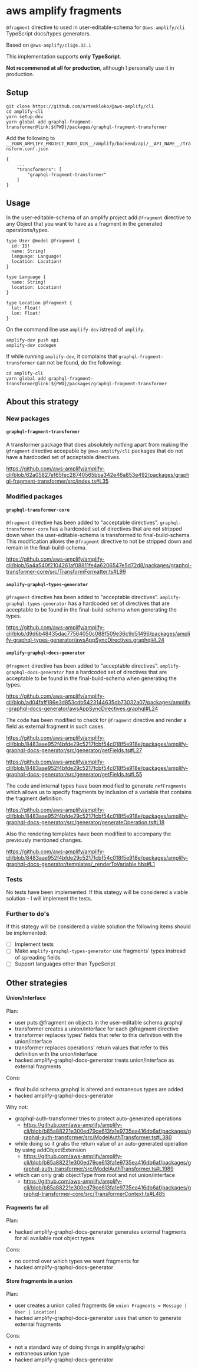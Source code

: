 # aws amplify fragments

`@fragment` directive to used in user-editable-schema for `@aws-amplify/cli` TypeScript docs/types generators.

Based on `@aws-amplify/cli@4.32.1`

This implementation supports **only TypeScript**.

**Not recommened at all for production**, although I personally use it in production.

## Setup

```
git clone https://github.com/artemkloko/@aws-amplify/cli
cd amplify-cli
yarn setup-dev
yarn global add graphql-fragment-transformer@link:${PWD}/packages/graphql-fragment-transformer
```

Add the following to `__YOUR_AMPLIFY_PROJECT_ROOT_DIR__/amplify/backend/api/__API_NAME__/transform.conf.json`

```
{
    ...
    "transformers": [
        "graphql-fragment-transformer"
    ]
}
```

## Usage

In the user-editable-schema of an amplify project add `@fragment` directive to any Object that you want to have as a fragment in the generated operations/types.

```
type User @model @fragment {
  id: ID!
  name: String!
  language: Language!
  location: Location!
}

type Language {
  name: String!
  location: Location!
}

type Location @fragment {
  lat: Float!
  lon: Float!
}
```

On the command line use `amplify-dev` istread of `amplify`.

```
amplify-dev push api
amplify-dev codegen
```

If while running `amplify-dev`, it complains that `graphql-fragment-transformer` can not be found, do the following:

```
cd amplify-cli
yarn global add graphql-fragment-transformer@link:${PWD}/packages/graphql-fragment-transformer
```

## About this strategy

### New packages

#### `graphql-fragment-transformer`

A transformer package that does absolutely nothing apart from making the `@fragment` directive accepable by `@aws-amplify/cli` packages that do not have a hardcoded set of acceptable directives.

https://github.com/aws-amplify/amplify-cli/blob/62a05827e165fec28740565bba342e46a853e492/packages/graphql-fragment-transformer/src/index.ts#L35

### Modified packages

#### `graphql-transformer-core`

`@fragment` directive has been added to "acceptable directives". `graphql-transformer-core` has a hardcoded set of directives that are not stripped down when the user-editable-schema is transformed to final-build-schema. This modification allows the `@fragment` directive to not be stripped down and remain in the final-build-schema.

https://github.com/aws-amplify/amplify-cli/blob/6a4a540f2104261af08811fe4a6206547e5d72d8/packages/graphql-transformer-core/src/TransformFormatter.ts#L99

#### `amplify-graphql-types-generator`

`@fragment` directive has been added to "acceptable directives". `amplify-graphql-types-generator` has a hardcoded set of directives that are acceptable to be found in the final-build-schema when generating the types.

https://github.com/aws-amplify/amplify-cli/blob/d9d6b48435dac77564050c088f509e36c9d51496/packages/amplify-graphql-types-generator/awsAppSyncDirectives.graphql#L24

#### `amplify-graphql-docs-generator`

`@fragment` directive has been added to "acceptable directives". `amplify-graphql-docs-generator` has a hardcoded set of directives that are acceptable to be found in the final-build-schema when generating the types.

https://github.com/aws-amplify/amplify-cli/blob/ad04faff186e3d853cdb5423144635db73032a07/packages/amplify-graphql-docs-generator/awsAppSyncDirectives.graphql#L24

The code has been modified to check for `@fragment` directive and render a field as external fragment in such cases.

https://github.com/aws-amplify/amplify-cli/blob/8483aae952f4bfde29c5217fcbf54c018f5e918e/packages/amplify-graphql-docs-generator/src/generator/getFields.ts#L27

https://github.com/aws-amplify/amplify-cli/blob/8483aae952f4bfde29c5217fcbf54c018f5e918e/packages/amplify-graphql-docs-generator/src/generator/getFields.ts#L55

The code and internal types have been modified to generate `refFragments` which allows us to specify fragments by inclusion of a variable that contains the fragment definition.

https://github.com/aws-amplify/amplify-cli/blob/8483aae952f4bfde29c5217fcbf54c018f5e918e/packages/amplify-graphql-docs-generator/src/generator/generateOperation.ts#L18

Also the rendering templates have been modified to accompany the previously mentioned changes.

https://github.com/aws-amplify/amplify-cli/blob/8483aae952f4bfde29c5217fcbf54c018f5e918e/packages/amplify-graphql-docs-generator/templates/_renderToVariable.hbs#L1

### Tests

No tests have been implemented. If this stategy will be considered a viable solution - I will implement the tests.

### Further to do's

If this stategy will be considered a viable solution the following items should be implemented:

- [ ] Implement tests
- [ ] Make `amplify-graphql-types-generator` use fragments' types instread of spreading fields
- [ ] Support languages other than TypeScript

## Other strategies

#### Union/Interface

Plan:

- user puts @fragment on objects in the user-editable schema.graphql
- transformer creates a union/interface for each @fragment directive
- transformer replaces types' fields that refer to this definition with the union/interface
- transformer replaces operations' return values that refer to this definition with the union/interface
- hacked amplify-graphql-docs-generator treats union/interface as external fragments

Cons:

- final build schema.graphql is altered and extraneous types are added
- hacked amplify-graphql-docs-generator

Why not:

- graphql-auth-transformer tries to protect auto-generated operations
  - https://github.com/aws-amplify/amplify-cli/blob/b85a88221e300ed79ce613fa1e9735ea416db6af/packages/graphql-auth-transformer/src/ModelAuthTransformer.ts#L380
- while doing so it grabs the return value of an auto-generated operation by using addObjectExtension
  - https://github.com/aws-amplify/amplify-cli/blob/b85a88221e300ed79ce613fa1e9735ea416db6af/packages/graphql-auth-transformer/src/ModelAuthTransformer.ts#L1989
- which can only grab objectType from root and not union/interface
  - https://github.com/aws-amplify/amplify-cli/blob/b85a88221e300ed79ce613fa1e9735ea416db6af/packages/graphql-transformer-core/src/TransformerContext.ts#L485

#### Fragments for all

Plan:

- hacked amplify-graphql-docs-generator generates external fragments for all available root object types

Cons:

- no control over which types we want fragments for
- hacked amplify-graphql-docs-generator

#### Store fragments in a union

Plan:

- user creates a union called fragments (ie `union Fragments = Message | User | Location`)
- hacked amplify-graphql-docs-generator uses that union to generate external fragments

Cons:

- not a standard way of doing things in amplify/graphql
- extraneous union type
- hacked amplify-graphql-docs-generator

